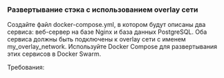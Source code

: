 
### Развертывание стэка с использованием overlay сети

Создайте файл docker-compose.yml, в котором будут описаны два сервиса: веб-сервер на базе Nginx и база данных PostgreSQL. Оба сервиса должны быть подключены к overlay сети с именем my_overlay_network. Используйте Docker Compose для развертывания этих сервисов в Docker Swarm.

Требования:
